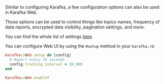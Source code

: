 Similar to configuring Karafka, a few configuration options can also be used in Karafka Web.

Those options can be used to control things like topics names, frequency of data reports, encrypted data visibility, pagination settings, and more.

You can find the whole list of settings [here](https://github.com/karafka/karafka-web/blob/master/lib/karafka/web/config.rb).

You can configure Web UI by using the `#setup` method in your `karafka.rb`:

```ruby
Karafka::Web.setup do |config|
  # Report every 10 seconds
  config.tracking.interval = 10_000
end

Karafka::Web.enable!
```

